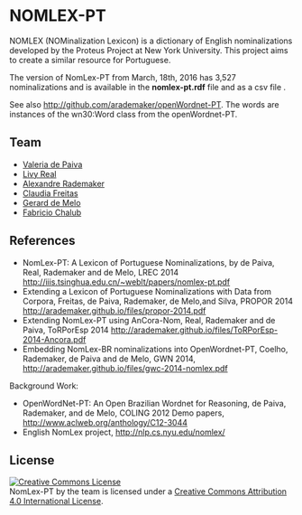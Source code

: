 
# NOMLEX-PT

NOMLEX (NOMinalization Lexicon) is a dictionary of English
nominalizations developed by the Proteus Project at New York
University. This project aims to create a similar resource
for Portuguese.

The  version of NomLex-PT from  March, 18th, 2016 has 3,527 nominalizations and is available in the
**nomlex-pt.rdf** file and as a csv file . 

See also http://github.com/arademaker/openWordnet-PT. The words are
instances of the wn30:Word class from the openWordnet-PT.



## Team

- [Valeria de Paiva](http://www.valeriadepaiva.org)
- [Livy Real](http://livyreal.com)
- [Alexandre Rademaker](http://arademaker.github.io)
- [Claudia Freitas](http://www.letras.puc-rio.br/pag_profs/professores_mariaclaudiafreitas.php)
- [Gerard de Melo](http://demelo.org)
- [Fabricio Chalub](https://github.com/fcbr)



## References

-  NomLex-PT: A Lexicon of Portuguese Nominalizations, by de Paiva, Real, Rademaker and de Melo, LREC 2014 http://iiis.tsinghua.edu.cn/~weblt/papers/nomlex-pt.pdf
-  Extending a Lexicon of Portuguese Nominalizations with Data from Corpora, Freitas, de Paiva, Rademaker, de Melo,and Silva, PROPOR 2014 http://arademaker.github.io/files/propor-2014.pdf
-  Extending NomLex-PT using AnCora-Nom, Real, Rademaker and de Paiva, ToRPorEsp 2014 http://arademaker.github.io/files/ToRPorEsp-2014-Ancora.pdf
-  Embedding NomLex-BR nominalizations into OpenWordnet-PT, Coelho, Rademaker, de Paiva and de Melo, GWN 2014, http://arademaker.github.io/files/gwc-2014-nomlex.pdf
  
Background Work:
-  OpenWordNet-PT: An Open Brazilian Wordnet for Reasoning, de Paiva, Rademaker, and de Melo, COLING 2012 Demo papers, http://www.aclweb.org/anthology/C12-3044
-  English NomLex project, http://nlp.cs.nyu.edu/nomlex/



## License

<p><a rel="license" href="http://creativecommons.org/licenses/by/4.0/"><img alt="Creative Commons License" style="border-width:0" src="http://i.creativecommons.org/l/by/4.0/88x31.png" /></a><br /><span xmlns:dct="http://purl.org/dc/terms/" href="http://purl.org/dc/dcmitype/Dataset" property="dct:title" rel="dct:type">NomLex-PT</span> by  the team   is licensed under a <a rel="license" href="http://creativecommons.org/licenses/by/4.0/">Creative Commons Attribution 4.0 International License</a>.<br />

